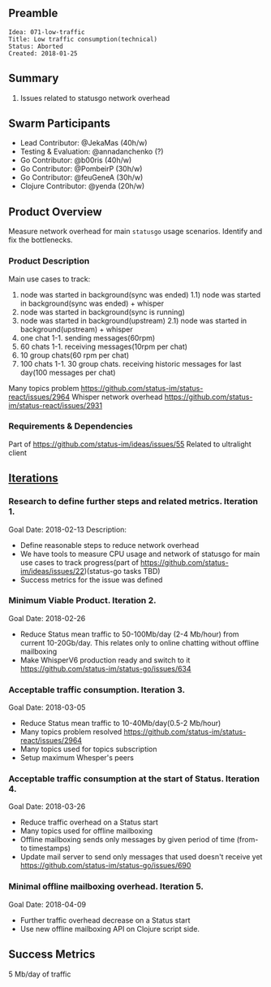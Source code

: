 ## Preamble
    Idea: 071-low-traffic
    Title: Low traffic consumption(technical)
    Status: Aborted
    Created: 2018-01-25

## Summary
1) Issues related to statusgo network overhead

## Swarm Participants
- Lead Contributor: @JekaMas  (40h/w)
- Testing & Evaluation: @annadanchenko (?)
- Go Contributor: @b00ris (40h/w)
- Go Contributor: @PombeirP  (30h/w)
- Go Contributor: @feuGeneA (30h/w)
- Clojure Contributor: @yenda (20h/w)

## Product Overview
Measure network overhead for main `statusgo` usage scenarios.
Identify and fix the bottlenecks.

### Product Description
Main use cases to track:
1) node was started in background(sync was ended)
1.1) node was started in background(sync was ended) + whisper
2) node was started in background(sync is running)
2) node was started in background(upstream)
2.1) node was started in background(upstream) + whisper
3) one chat 1-1.  sending messages(60rpm)
4) 60 chats 1-1. receiving messages(10rpm per chat)
5) 10 group chats(60 rpm per chat)
6) 100 chats 1-1. 30 group chats. receiving historic messages for last day(100 messages per chat)


Many topics problem https://github.com/status-im/status-react/issues/2964
Whisper network overhead https://github.com/status-im/status-react/issues/2931

### Requirements & Dependencies
Part of https://github.com/status-im/ideas/issues/55
Related to ultralight client

## [Iterations](#iterations)
### Research to define further steps and related metrics. Iteration 1.
Goal Date: 2018-02-13
Description: 
* Define reasonable steps to reduce network overhead
* We have tools to measure CPU usage and network of statusgo for main use cases to track progress(part of https://github.com/status-im/ideas/issues/22)(status-go tasks TBD)
* Success metrics for the issue was defined 

### Minimum Viable Product. Iteration 2.
Goal Date: 2018-02-26
* Reduce Status mean traffic to 50-100Mb/day (2-4 Mb/hour) from current 10-20Gb/day. This relates only to online chatting without offline mailboxing
* Make WhisperV6 production ready and switch to it https://github.com/status-im/status-go/issues/634

### Acceptable traffic consumption. Iteration 3.
Goal Date: 2018-03-05
* Reduce Status mean traffic to 10-40Mb/day(0.5-2 Mb/hour)
* Many topics problem resolved https://github.com/status-im/status-react/issues/2964
* Many topics used for topics subscription
* Setup maximum Whesper's peers

### Acceptable traffic consumption at the start of Status. Iteration 4.
Goal Date: 2018-03-26
* Reduce traffic overhead on a Status start
* Many topics used for offline mailboxing
* Offline mailboxing sends only messages by given period of time (from-to timestamps)
* Update mail server to send only messages that used doesn't receive yet https://github.com/status-im/status-go/issues/690

### Minimal offline mailboxing overhead. Iteration 5.
Goal Date: 2018-04-09
* Further traffic overhead decrease on a Status start
* Use new offline mailboxing API on Clojure script side.

## Success Metrics
5 Mb/day of traffic
